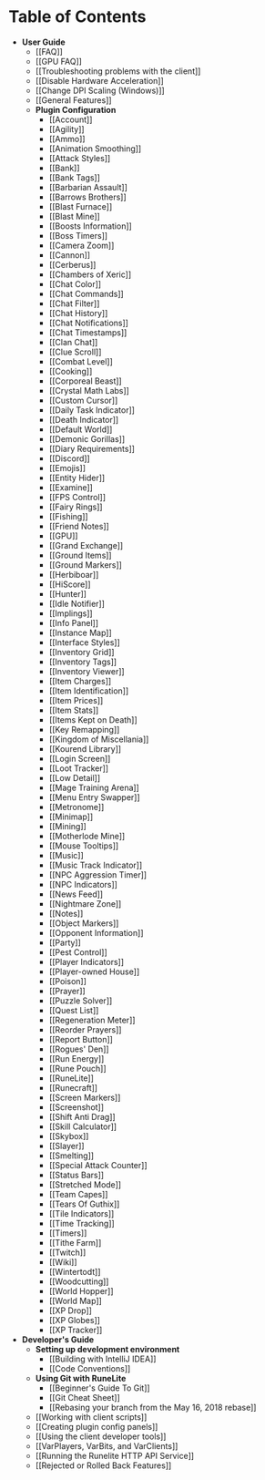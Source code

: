 # Table of Contents
* **User Guide**
  * [[FAQ]]
  * [[GPU FAQ]]
  * [[Troubleshooting problems with the client]]
  * [[Disable Hardware Acceleration]]
  * [[Change DPI Scaling (Windows)]]
  * [[General Features]]
  * **Plugin Configuration**
    * [[Account]]
    * [[Agility]]
    * [[Ammo]]
    * [[Animation Smoothing]]
    * [[Attack Styles]]
    * [[Bank]]
    * [[Bank Tags]]
    * [[Barbarian Assault]]
    * [[Barrows Brothers]]
    * [[Blast Furnace]]
    * [[Blast Mine]]
    * [[Boosts Information]]
    * [[Boss Timers]]
    * [[Camera Zoom]]
    * [[Cannon]]
    * [[Cerberus]]
    * [[Chambers of Xeric]]
    * [[Chat Color]]
    * [[Chat Commands]]
    * [[Chat Filter]]
    * [[Chat History]]
    * [[Chat Notifications]]
    * [[Chat Timestamps]]
    * [[Clan Chat]]
    * [[Clue Scroll]]
    * [[Combat Level]]
    * [[Cooking]]
    * [[Corporeal Beast]]
    * [[Crystal Math Labs]]
    * [[Custom Cursor]]
    * [[Daily Task Indicator]]
    * [[Death Indicator]]
    * [[Default World]]
    * [[Demonic Gorillas]]
    * [[Diary Requirements]]
    * [[Discord]]
    * [[Emojis]]
    * [[Entity Hider]]
    * [[Examine]]
    * [[FPS Control]]
    * [[Fairy Rings]]
    * [[Fishing]]
    * [[Friend Notes]]
    * [[GPU]]
    * [[Grand Exchange]]
    * [[Ground Items]]
    * [[Ground Markers]]
    * [[Herbiboar]]
    * [[HiScore]]
    * [[Hunter]]
    * [[Idle Notifier]]
    * [[Implings]]
    * [[Info Panel]]
    * [[Instance Map]]
    * [[Interface Styles]]
    * [[Inventory Grid]]
    * [[Inventory Tags]]
    * [[Inventory Viewer]]
    * [[Item Charges]]
    * [[Item Identification]]
    * [[Item Prices]]
    * [[Item Stats]]
    * [[Items Kept on Death]]
	* [[Key Remapping]]
    * [[Kingdom of Miscellania]]
    * [[Kourend Library]]
    * [[Login Screen]]
    * [[Loot Tracker]]
    * [[Low Detail]]
    * [[Mage Training Arena]]
    * [[Menu Entry Swapper]]
    * [[Metronome]]
    * [[Minimap]]
    * [[Mining]]
    * [[Motherlode Mine]]
    * [[Mouse Tooltips]]
    * [[Music]]
    * [[Music Track Indicator]]
    * [[NPC Aggression Timer]]
    * [[NPC Indicators]]
    * [[News Feed]]
    * [[Nightmare Zone]]
    * [[Notes]]
    * [[Object Markers]]
    * [[Opponent Information]]
    * [[Party]]
    * [[Pest Control]]
    * [[Player Indicators]]
    * [[Player-owned House]]
    * [[Poison]]
    * [[Prayer]]
    * [[Puzzle Solver]]
    * [[Quest List]]
    * [[Regeneration Meter]]
    * [[Reorder Prayers]]
    * [[Report Button]]
    * [[Rogues' Den]]
    * [[Run Energy]]
    * [[Rune Pouch]]
    * [[RuneLite]]
    * [[Runecraft]]
    * [[Screen Markers]]
    * [[Screenshot]]
    * [[Shift Anti Drag]]
    * [[Skill Calculator]]
    * [[Skybox]]
    * [[Slayer]]
    * [[Smelting]]
    * [[Special Attack Counter]]
    * [[Status Bars]]
    * [[Stretched Mode]]
    * [[Team Capes]]
    * [[Tears Of Guthix]]
    * [[Tile Indicators]]
    * [[Time Tracking]]
    * [[Timers]]
    * [[Tithe Farm]]
    * [[Twitch]]
    * [[Wiki]]
    * [[Wintertodt]]
    * [[Woodcutting]]
    * [[World Hopper]]
    * [[World Map]]
    * [[XP Drop]]
    * [[XP Globes]]
    * [[XP Tracker]]
* **Developer's Guide**
  * **Setting up development environment**
    * [[Building with IntelliJ IDEA]]
    * [[Code Conventions]]
  * **Using Git with RuneLite**
    * [[Beginner's Guide To Git]]
    * [[Git Cheat Sheet]]
    * [[Rebasing your branch from the May 16, 2018 rebase]]
  * [[Working with client scripts]]
  * [[Creating plugin config panels]]
  * [[Using the client developer tools]]
  * [[VarPlayers, VarBits, and VarClients]]
  * [[Running the Runelite HTTP API Service]]
  * [[Rejected or Rolled Back Features]]
